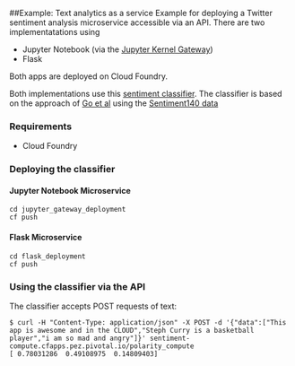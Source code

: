 ##Example: Text analytics as a service
Example for deploying a Twitter sentiment analysis microservice accessible via an API. There are two implementatations using 
* Jupyter Notebook (via the [Jupyter Kernel Gateway](https://github.com/jupyter/kernel_gateway))
* Flask

Both apps are deployed on Cloud Foundry.

Both implementations use this [sentiment classifier](https://github.com/crawles/sentiment_analysis_twitter_model). The classifier is based on the approach of [Go et al](http://cs.stanford.edu/people/alecmgo/papers/TwitterDistantSupervision09.pdf) using the [Sentiment140 data](http://help.sentiment140.com/for-students/)

### Requirements
* Cloud Foundry

### Deploying the classifier
#### Jupyter Notebook Microservice
```
cd jupyter_gateway_deployment
cf push
```
#### Flask Microservice
```
cd flask_deployment
cf push
```
### Using the classifier via the API
The classifier accepts POST requests of text:
```
$ curl -H "Content-Type: application/json" -X POST -d '{"data":["This app is awesome and in the CLOUD","Steph Curry is a basketball player","i am so mad and angry"]}' sentiment-compute.cfapps.pez.pivotal.io/polarity_compute
[ 0.78031286  0.49108975  0.14809403]
```

